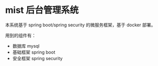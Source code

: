 # mist 后台管理系统
本系统基于 spring boot/spring security 的微服务框架，基于 docker 部署。

用到的组件有：
- 数据库 mysql
- 基础框架 spring boot
- 安全框架 spring security